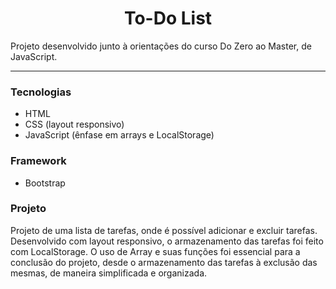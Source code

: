 <h1 align='center'>To-Do List</h1>
Projeto desenvolvido junto à orientações do curso Do Zero ao Master, de JavaScript.
<hr>
<h3>Tecnologias</h3>
<ul>
  <li>HTML</li>
  <li>CSS (layout responsivo)</li>
  <li>JavaScript (ênfase em arrays e LocalStorage)</li>
</ul>
<h3>Framework</h3>
<ul>
  <li>Bootstrap</li>
</ul>
<h3>Projeto</h3>
Projeto de uma lista de tarefas, onde é possível adicionar e excluir tarefas. Desenvolvido com layout responsivo, o armazenamento das tarefas foi feito com LocalStorage.
O uso de Array e suas funções foi essencial para a conclusão do projeto, desde o armazenamento das tarefas à exclusão das mesmas, de maneira simplificada e organizada.
